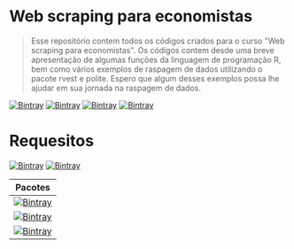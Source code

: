 # Web scraping para economistas

> Esse repositório contem todos os códigos criados para o curso "Web scraping para economistas". Os códigos contem desde uma breve apresentação de algumas funções da linguagem de programação R, bem como vários exemplos de raspagem de dados utilizando o pacote rvest e polite. Espero que algum desses exemplos possa lhe ajudar em sua jornada na raspagem de dados.

[![Bintray](https://img.shields.io/badge/Keyword-web%20scraping-green)](https://bintray.com/blocke/releases/scalajack) [![Bintray](https://img.shields.io/badge/Keyword-economia-green)](https://bintray.com/blocke/releases/scalajack) [![Bintray](https://img.shields.io/badge/Keyword-programação-green)](https://bintray.com/blocke/releases/scalajack) [![Bintray](https://img.shields.io/badge/Keyword-Raspagem%20de%20dados%20ética-green)](https://bintray.com/blocke/releases/scalajack)

# Requesitos
[![Bintray](https://img.shields.io/badge/R-v4.1.1-brightgreen)](https://bintray.com/blocke/releases/scalajack) [![Bintray](https://img.shields.io/badge/r--studio-v1.4.1717-brightgreen)](https://bintray.com/blocke/releases/scalajack)


| Pacotes |
| --- | 
|[![Bintray](https://img.shields.io/badge/rvest-v1.0.1-brightgreen)](https://bintray.com/blocke/releases/scalajack)|
|[![Bintray](https://img.shields.io/badge/polite-v0.1.1-brightgreen)](https://bintray.com/blocke/releases/scalajack)|
|[![Bintray](https://img.shields.io/badge/dplyr-v1.0.7-brightgreen)](https://bintray.com/blocke/releases/scalajack)|

